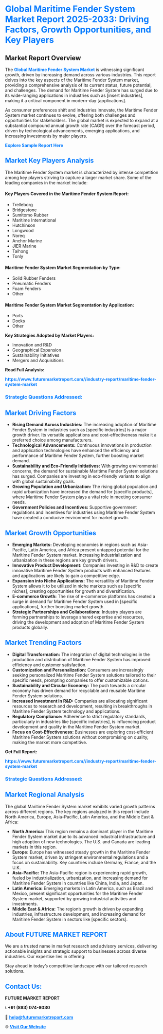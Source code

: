 <h1 style="color: #007BFF;">Global Maritime Fender System Market Report 2025-2033: Driving Factors, Growth Opportunities, and Key Players</h1>

<section id="overview">
<h2>Market Report Overview</h2>
<p>The <a href="https://www.futuremarketreport.com//industry-report/maritime-fender-system-market" style="color: #007BFF; text-decoration: none;"><strong>Global Maritime Fender System Market</strong></a> is witnessing significant growth, driven by increasing demand across various industries. This report delves into the key aspects of the Maritime Fender System market, providing a comprehensive analysis of its current status, future potential, and challenges. The demand for Maritime Fender System has surged due to its wide-ranging applications in industries such as [insert industries], making it a critical component in modern-day [applications].</p>
<p>As consumer preferences shift and industries innovate, the Maritime Fender System market continues to evolve, offering both challenges and opportunities for stakeholders. The global market is expected to expand at a substantial compound annual growth rate (CAGR) over the forecast period, driven by technological advancements, emerging applications, and increasing investments by major players.</p>
</section>

<section id="overview">
<p><a href="https://www.futuremarketreport.com//request-sample/reportId=60203" style="color: #007BFF; text-decoration: none;"><strong>Explore Sample Report Here</strong></a></p>
</section>

<section id="key-players">
<h2 style="color: #007BFF;">Market Key Players Analysis</h2>
<p>The Maritime Fender System market is characterized by intense competition among key players striving to capture a larger market share. Some of the leading companies in the market include:</p>
<h4>Key Players Covered in the Maritime Fender System Report:</h4>
<ul><li>Trelleborg</li><li>Bridgestone</li><li>Sumitomo Rubber</li><li>Maritime International</li><li>Hutchinson</li><li>Longwood</li><li>Noreq</li><li>Anchor Marine</li><li>JIER Marine</li><li>Taihong</li><li>Tonly</li></ul>
<h4>Maritime Fender System Market Segmentation by Type:</h4>
<ul><li>Solid Rubber Fenders</li><li>Pneumatic Fenders</li><li>Foam Fenders</li><li>Other</li></ul>

<h4>Maritime Fender System Market Segmentation by Application:</h4>
<ul><li>Ports</li><li>Docks</li><li>Other</li></ul>
<p><strong>Key Strategies Adopted by Market Players:</strong></p>
<ul>
<li>Innovation and R&D</li>
<li>Geographical Expansion</li>
<li>Sustainability Initiatives</li>
<li>Mergers and Acquisitions</li>
</ul>
</section>

<section>
<p><strong>Read Full Analysis: </strong></p><a href="https://www.futuremarketreport.com//industry-report/maritime-fender-system-market" style="color: #007BFF; text-decoration: none;"><strong>https://www.futuremarketreport.com//industry-report/maritime-fender-system-market</strong></a>
<h3 style="color: #007BFF;">Strategic Questions Addressed:</h3>
</section>

<section id="driving-factors">
<h2 style="color: #007BFF;">Market Driving Factors</h2>
<ul>
<li><strong>Rising Demand Across Industries:</strong> The increasing adoption of Maritime Fender System in industries such as [specific industries] is a major growth driver. Its versatile applications and cost-effectiveness make it a preferred choice among manufacturers.</li>
<li><strong>Technological Advancements:</strong> Continuous innovations in production and application technologies have enhanced the efficiency and performance of Maritime Fender System, further boosting market demand.</li>
<li><strong>Sustainability and Eco-Friendly Initiatives:</strong> With growing environmental concerns, the demand for sustainable Maritime Fender System solutions has surged. Companies are investing in eco-friendly variants to align with global sustainability goals.</li>
<li><strong>Growing Population and Urbanization:</strong> The rising global population and rapid urbanization have increased the demand for [specific products], where Maritime Fender System plays a vital role in meeting consumer needs.</li>
<li><strong>Government Policies and Incentives:</strong> Supportive government regulations and incentives for industries using Maritime Fender System have created a conducive environment for market growth.</li>
</ul>
</section>

<section id="growth-opportunities">
<h2 style="color: #007BFF;">Market Growth Opportunities</h2>
<ul>
<li><strong>Emerging Markets:</strong> Developing economies in regions such as Asia-Pacific, Latin America, and Africa present untapped potential for the Maritime Fender System market. Increasing industrialization and urbanization in these regions are key growth drivers.</li>
<li><strong>Innovative Product Development:</strong> Companies investing in R&D to create innovative Maritime Fender System products with enhanced features and applications are likely to gain a competitive edge.</li>
<li><strong>Expansion into Niche Applications:</strong> The versatility of Maritime Fender System allows it to be utilized in niche markets such as [specific niches], creating opportunities for growth and diversification.</li>
<li><strong>E-commerce Growth:</strong> The rise of e-commerce platforms has created a surge in demand for Maritime Fender System used in [specific applications], further boosting market growth.</li>
<li><strong>Strategic Partnerships and Collaborations:</strong> Industry players are forming partnerships to leverage shared expertise and resources, driving the development and adoption of Maritime Fender System products globally.</li>
</ul>
</section>

<section id="trending-factors">
<h2 style="color: #007BFF;">Market Trending Factors</h2>
<ul>
<li><strong>Digital Transformation:</strong> The integration of digital technologies in the production and distribution of Maritime Fender System has improved efficiency and customer satisfaction.</li>
<li><strong>Customization and Personalization:</strong> Consumers are increasingly seeking personalized Maritime Fender System solutions tailored to their specific needs, prompting companies to offer customizable options.</li>
<li><strong>Sustainability and Circular Economy:</strong> The push towards a circular economy has driven demand for recyclable and reusable Maritime Fender System solutions.</li>
<li><strong>Increased Investment in R&D:</strong> Companies are allocating significant resources to research and development, resulting in breakthroughs in Maritime Fender System technology and applications.</li>
<li><strong>Regulatory Compliance:</strong> Adherence to strict regulatory standards, particularly in industries like [specific industries], is influencing product development and quality in the Maritime Fender System market.</li>
<li><strong>Focus on Cost-Effectiveness:</strong> Businesses are exploring cost-efficient Maritime Fender System solutions without compromising on quality, making the market more competitive.</li>
</ul>
</section>

<section>
<p><strong>Get Full Report: </strong></p><a href="https://www.futuremarketreport.com//industry-report/maritime-fender-system-market" style="color: #007BFF; text-decoration: none;"><strong>https://www.futuremarketreport.com//industry-report/maritime-fender-system-market</strong></a>
<h3 style="color: #007BFF;">Strategic Questions Addressed:</h3>
</section>


<section id="regional-analysis">
<h2 style="color: #007BFF;">Market Regional Analysis</h2>
<p>The global Maritime Fender System market exhibits varied growth patterns across different regions. The key regions analyzed in this report include North America, Europe, Asia-Pacific, Latin America, and the Middle East & Africa:</p>
<ul>
<li><strong>North America:</strong> This region remains a dominant player in the Maritime Fender System market due to its advanced industrial infrastructure and high adoption of new technologies. The U.S. and Canada are leading markets in this region.</li>
<li><strong>Europe:</strong> Europe has witnessed steady growth in the Maritime Fender System market, driven by stringent environmental regulations and a focus on sustainability. Key countries include Germany, France, and the U.K.</li>
<li><strong>Asia-Pacific:</strong> The Asia-Pacific region is experiencing rapid growth, fueled by industrialization, urbanization, and increasing demand for Maritime Fender System in countries like China, India, and Japan.</li>
<li><strong>Latin America:</strong> Emerging markets in Latin America, such as Brazil and Mexico, present significant opportunities for the Maritime Fender System market, supported by growing industrial activities and investments.</li>
<li><strong>Middle East & Africa:</strong> The region’s growth is driven by expanding industries, infrastructure development, and increasing demand for Maritime Fender System in sectors like [specific sectors].</li>
</ul>
</section>

<footer>
<h2 style="color: #007BFF;">About FUTURE MARKET REPORT</h2>
<p>We are a trusted name in market research and advisory services, delivering actionable insights and strategic support to businesses across diverse industries. Our expertise lies in offering:</p>

<p>Stay ahead in today’s competitive landscape with our tailored research solutions.</p>

<h2 style="color: #007BFF;">Contact Us:</h2>
<p><strong>FUTURE MARKET REPORT</strong></p>
<p>📞 <strong>+91 (883) 074-8030</strong></p>
<p>📧 <strong><a href="mailto:help@futuremarketreport.com" style="color: #007BFF;">help@futuremarketreport.com</a></strong></p>
<p>🌐 <strong><a href="https://www.futuremarketreport.com/" style="color: #007BFF;">Visit Our Website</a></strong></p>
</footer>